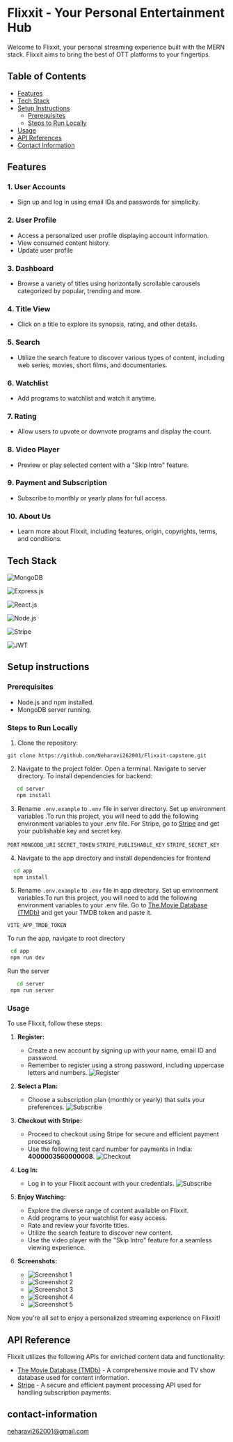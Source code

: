
# Flixxit - Your Personal Entertainment Hub

Welcome to Flixxit, your personal streaming experience built with the MERN stack. Flixxit aims to bring the best of OTT platforms to your fingertips.




## Table of  Contents
- [Features](#features)
- [Tech Stack](#tech-stack)
- [Setup Instructions](#setup-instructions)
  - [Prerequisites](#prerequisites)
  - [Steps to Run Locally](#steps-to-run-locally)
- [Usage](#usage)
- [API References](#api-references)
- [Contact Information](#contact-information)

## Features
### 1. User Accounts
- Sign up and log in using email IDs and passwords for simplicity.

### 2. User Profile
- Access a personalized user profile displaying account information.
- View consumed content history.
- Update user profile

### 3. Dashboard
- Browse a variety of titles using horizontally scrollable carousels categorized by popular, trending and more.

### 4. Title View
- Click on a title to explore its synopsis, rating, and other details.

### 5. Search
- Utilize the search feature to discover various types of content, including web series, movies, short films, and documentaries.

### 6. Watchlist
- Add programs to watchlist and watch it anytime.

### 7. Rating
- Allow users to upvote or downvote programs and display the count.

### 8. Video Player
- Preview or play selected content with a "Skip Intro" feature.

### 9. Payment and Subscription
- Subscribe to monthly or yearly plans for full access.

### 10. About Us
- Learn more about Flixxit, including features, origin, copyrights, terms, and conditions.
## Tech Stack



![MongoDB](https://img.shields.io/badge/Database-MongoDB-brightgreen?style=for-the-badge&logo=mongodb&logoColor=white)

![Express.js](https://img.shields.io/badge/Backend-Express.js-blue?style=for-the-badge&logo=express&logoColor=white)

![React.js](https://img.shields.io/badge/Frontend-React.js-61DAFB?style=for-the-badge&logo=react&logoColor=white)

![Node.js](https://img.shields.io/badge/Backend-Node.js-43853D?style=for-the-badge&logo=node.js&logoColor=white)

![Stripe](https://img.shields.io/badge/Payment-Stripe-008CDD?style=for-the-badge&logo=stripe&logoColor=white)

![JWT](https://img.shields.io/badge/Authentication-JWT-000000?style=for-the-badge&logo=json-web-tokens&logoColor=white)




## Setup instructions

### Prerequisites
- Node.js and npm installed.
- MongoDB server running.

### Steps to Run Locally
1. Clone the repository: 

`git clone https://github.com/Neharavi262001/Flixxit-capstone.git`

2. Navigate to the project folder. Open a terminal. Navigate to server directory. To install dependencies for backend:

```bash
   cd server
   npm install
```
3. Rename `.env.example` to `.env` file in server directory.
 Set up environment variables .To run this project, you will need to add the following environment variables to your .env file.
For Stripe, go to [Stripe](https://stripe.com/) and get your publishable key and secret key.

`PORT`
`MONGODB_URI`
`SECRET_TOKEN`
`STRIPE_PUBLISHABLE_KEY`
`STRIPE_SECRET_KEY`

4. Navigate to the app directory  and install dependencies for frontend
```bash
  cd app
  npm install
```
5. Rename `.env.example` to `.env` file in app directory.
Set up environment variables.To run this project, you will need to add the following environment variables to your .env file. 
Go to [The Movie Database (TMDb)](https://www.themoviedb.org/) and get your TMDB token and paste it.

`VITE_APP_TMDB_TOKEN`

To run the app, navigate to root directory

```bash
 cd app
 npm run dev
```
Run the  server 
```bash
   cd server
 npm run server
```

### Usage

To use Flixxit, follow these steps:

1. **Register:**
   - Create a new account by signing up with your name, email ID and password.
    - Remember to register using a strong password, including uppercase letters and numbers.
    ![Register](./usage_images/register.png)


2. **Select a Plan:**
   - Choose a subscription plan (monthly or yearly) that suits your preferences.
    ![Subscribe](./usage_images/sub%20plan.png)


3. **Checkout with Stripe:**
   - Proceed to checkout using Stripe for secure and efficient payment processing.
   - Use the following test card number for payments in India: **4000003560000008**.
    ![Checkout](./usage_images/stripe%20checkout.png)


4. **Log In:**
   - Log in to your Flixxit account with your credentials.
    ![Subscribe](./usage_images/login.png)
   


5. **Enjoy Watching:**
   - Explore the diverse range of content available on Flixxit.
   - Add programs to your watchlist for easy access.
   - Rate and review your favorite titles.
   - Utilize the search feature to discover new content.
   - Use the video player with the "Skip Intro" feature for a seamless viewing experience.

6. **Screenshots:**

   - ![Screenshot 1](./usage_images/dashboard.png)
   - ![Screenshot 2](./usage_images/carousels.png)
   - ![Screenshot 3](./usage_images/details.png)
   - ![Screenshot 4](./usage_images/search.png)
   - ![Screenshot 5](./usage_images/user%20profile.png)


Now you're all set to enjoy a personalized streaming experience on Flixxit!



## API Reference


Flixxit utilizes the following APIs for enriched content data and functionality:

- [The Movie Database (TMDb)](https://www.themoviedb.org/) - A comprehensive movie and TV show database used for content information.
- [Stripe](https://stripe.com/) - A secure and efficient payment processing API used for handling subscription payments.

## contact-information
neharavi262001@gmail.com


